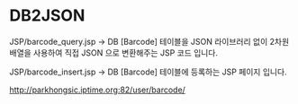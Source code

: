 # DB2JSON

JSP/barcode_query.jsp -> DB [Barcode] 테이블을 JSON 라이브러리 없이 2차원 배열을 사용하여 직접 JSON 으로 변환해주는 JSP 코드 입니다.

JSP/barcode_insert.jsp -> DB [Barcode] 테이블에 등록하는 JSP 페이지 입니다.


http://parkhongsic.iptime.org:82/user/barcode/

